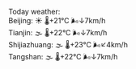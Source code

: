 Today weather:  
Beijing: ☀️ 🌡️+21°C 🌬️↓7km/h  
Tianjin: 🌫  🌡️+22°C 🌬️↓7km/h  
Shijiazhuang: 🌫  🌡️+23°C 🌬️↙4km/h  
Tangshan: 🌫  🌡️+22°C 🌬️↓7km/h  
